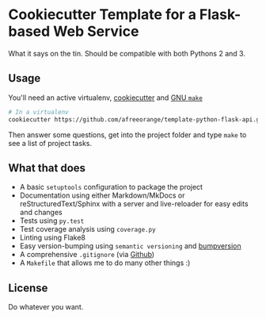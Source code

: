 Cookiecutter Template for a Flask-based Web Service
===================================================

What it says on the tin. Should be compatible with both Pythons 2 and 3.

Usage
-----

You'll need an active virtualenv, [cookiecutter](https://github.com/audreyr/cookiecutter) and [GNU `make`](https://www.gnu.org/software/make)

```bash
# In a virtualenv
cookiecutter https://github.com/afreeorange/template-python-flask-api.git
```

Then answer some questions, get into the project folder and type `make` to see a list of project tasks.

What that does
--------------

* A basic `setuptools` configuration to package the project
* Documentation using either Markdown/MkDocs or reStructuredText/Sphinx with a server and live-reloader for easy edits and changes
* Tests using `py.test`
* Test coverage analysis using `coverage.py`
* Linting using Flake8
* Easy version-bumping using `semantic versioning` and [bumpversion](https://github.com/peritus/bumpversion)
* A comprehensive `.gitignore` (via [Github](https://raw.githubusercontent.com/github/gitignore/master/Python.gitignore))
* A `Makefile` that allows me to do many other things :)

License
-------

Do whatever you want.
